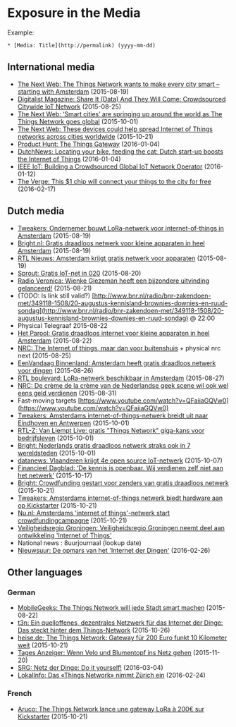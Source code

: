 # Exposure in the Media

Example:

```
* [Media: Title](http://permalink) (yyyy-mm-dd)
```

## International media

* [The Next Web: The Things Network wants to make every city smart – starting with Amsterdam](http://thenextweb.com/insider/2015/08/19/the-things-network-wants-to-make-every-city-smart-starting-with-amsterdam/) (2015-08-19)
* [Digitalist Magazine: Share It (Data) And They Will Come: Crowdsourced Citywide IoT Network](http://www.digitalistmag.com/innovation/crowdsourced-citywide-iot-network-03338513) (2015-08-25)
* [The Next Web: ‘Smart cities’ are springing up around the world as The Things Network goes global](http://thenextweb.com/dd/2015/10/01/smart-cities-are-springing-up-around-the-world-as-the-things-network-goes-global/) (2015-10-01)
* [The Next Web: These devices could help spread Internet of Things networks across cities worldwide](http://thenextweb.com/gadgets/2015/10/21/these-devices-could-help-spread-internet-of-things-networks-across-cities-worldwide/) (2015-10-21)
* [Product Hunt: The Things Gateway](https://www.producthunt.com/tech/the-things-gateway) (2016-01-04)
* [DutchNews: Locating your bike, feeding the cat: Dutch start-up boosts the Internet of Things](http://www.dutchnews.nl/features/2016/01/the-internet-of-things-is-here/) (2016-01-04)
* [IEEE IoT: Building a Crowdsourced Global IoT Network Operator](http://iot.ieee.org/newsletter/january-2016/building-a-crowdsourced-global-iot-network-operator.html) (2016-01-12)
* [The Verge: This $1 chip will connect your things to the city for free](http://www.theverge.com/2016/2/17/11030692/Lorawan-internet-of-things-network-amsterdam) (2016-02-17)

## Dutch media

* [Tweakers: Ondernemer bouwt LoRa-netwerk voor internet-of-things in Amsterdam](http://tweakers.net/nieuws/104851/ondernemer-bouwt-lora-netwerk-voor-internet-of-things-in-amsterdam.html) (2015-08-19)
* [Bright.nl: Gratis draadloos netwerk voor kleine apparaten in heel Amsterdam](http://www.bright.nl/eerste-gratis-en-open-internet-things-netwerk-van-start-amsterdam) (2015-08-19)
* [RTL Nieuws: Amsterdam krijgt gratis netwerk voor apparaten](http://www.rtlnieuws.nl/economie/home/amsterdam-krijgt-gratis-netwerk-voor-apparaten) (2015-08-19)
* [Sprout: Gratis IoT-net in 020](http://www.sprout.nl/artikel/gratis-iot-net-020-mot-rond-marktplaats-voor-juristen) (2015-08-20)
* [Radio Veronica: Wienke Giezeman heeft een bijzondere uitvinding gelanceerd!](http://www.radioveronica.nl/gemist/highlights/weekendrick/wienke-giezeman-heeft-een-bijzondere-uitvinding-gelanceerd-21-08-2015) (2015-08-21)
* (TODO: Is link still valid?) [http://www.bnr.nl/radio/bnr-zakendoen-met/349118-1508/20-augustus-kennisland-brownies-downies-en-ruud-sondag](http://www.bnr.nl/radio/bnr-zakendoen-met/349118-1508/20-augustus-kennisland-brownies-downies-en-ruud-sondag) @ 22:00
* Physical Telegraaf 2015-08-22
* [Het Parool: Gratis draadloos internet voor kleine apparaten in heel Amsterdam](http://www.parool.nl/parool/nl/38/MEDIA/article/detail/4126994/2015/08/22/Gratis-draadloos-internet-voor-kleine-apparaten-in-heel-Amsterdam.dhtml) (2015-08-22)
* [NRC: The Internet of things, maar dan voor buitenshuis](http://www.nrcq.nl/2015/08/25/the-internet-of-things-maar-dan-voor-buitenshuis) + physical nrc next (2015-08-25)
* [EenVandaag Binnenland: Amsterdam heeft gratis draadloos netwerk voor dingen](http://binnenland.eenvandaag.nl/radio-items/61471/amsterdam_heeft_gratis_draadloos_netwerk_voor_dingen) (2015-08-26)
* [RTL boulevard: LoRa-netwerk beschikbaar in Amsterdam](http://www.rtlnieuws.nl/boulevard/laatste-videos-boulevard/lora-netwerk-beschikbaar-amsterdam) (2015-08-27)
* [NRC: De crème de la crème van de Nederlandse geek scene wil ook wel eens geld verdienen](http://www.nrcq.nl/2015/08/31/internet-voor-buitenshuis-maar-hoe-verdien-je-er-geld-mee?) (2015-08-31)
* Fast-moving targets [https://www.youtube.com/watch?v=QFaiiaGQVw0](https://www.youtube.com/watch?v=QFaiiaGQVw0)
* [Tweakers: Amsterdams internet-of-things-netwerk breidt uit naar Eindhoven en Antwerpen](http://tweakers.net/nieuws/105569/amsterdams-internet-of-things-netwerk-breidt-uit-naar-eindhoven-en-antwerpen.html) (2015-10-01)
* [RTL-Z: Van Liempt Live: gratis "Things Network" giga-kans voor bedrijfsleven](http://www.rtlz.nl/tv/laatste-videos/van-liempt-live-gratis-things-network-giga-kans-voor-bedrijfsleven) (2015-10-01)
* [Bright: Nederlands gratis draadloos netwerk straks ook in 7 wereldsteden](http://www.bright.nl/the-things-network-breidt-uit-naar-7-wereldsteden) (2015-10-01)
* [datanews: Vlaanderen krijgt 4e open source IoT-netwerk](http://datanews.knack.be/ict/nieuws/vlaanderen-krijgt-4e-open-source-iot-netwerk/article-normal-615263.html) (2015-10-07)
* [Financieel Dagblad: ‘De kennis is openbaar. Wij verdienen zelf niet aan het netwerk’](http://fd.nl/ondernemen/1123301/de-kennis-is-openbaar-wij-verdienen-zelf-niet-aan-het-netwerk) (2015-10-17)
* [Bright: Crowdfunding gestart voor zenders van gratis draadloos netwerk](http://bright.nl/crowdfunding-voor-gratis-draadloos-netwerk-the-things-network-kickstarter-zender-node) (2015-10-21)
* [Tweakers: Amsterdams internet-of-things netwerk biedt hardware aan op Kickstarter](http://tweakers.net/nieuws/105909/amsterdams-internet-of-thingsnetwerk-biedt-hardware-aan-op-kickstarter.html) (2015-10-21)
* [Nu.nl: Amsterdams 'internet of things'-netwerk start crowdfundingcampagne](http://www.nu.nl/gadgets/4149651/amsterdams-internet-of-things-netwerk-start-crowdfundingcampagne.html) (2015-10-21)
* [Veiligheidsregio Groningen: Veiligheidsregio Groningen neemt deel aan ontwikkeling 'Internet of Things'](http://www.veiligheidsregiogroningen.nl/nieuws/veiligheidsregio-groningen-neemt-deel-aan-ontwikkeling-internet-of-things)
* National news : 8uurjournaal (lookup date)
* [Nieuwsuur: De opmars van het 'Internet der Dingen'](http://nos.nl/nieuwsuur/artikel/2089220-de-opmars-van-het-internet-der-dingen.html?title=de-opmars-van-het-internet-der-dingen) (2016-02-26)

## Other languages

### German
* [MobileGeeks: The Things Network will jede Stadt smart machen](http://www.mobilegeeks.de/news/the-things-network-will-jede-stadt-smart-machen/) (2015-08-22)
* [t3n: Ein quelloffenes, dezentrales Netzwerk für das Internet der Dinge: Das steckt hinter dem Things-Network](http://t3n.de/news/open-source-internet-der-dinge-things-network-650984/) (2015-10-26)
* [heise.de: The Things Network: Gateway für 200 Euro funkt 10 Kilometer weit](http://www.heise.de/make/meldung/The-Things-Network-Gateway-fuer-200-Euro-funkt-10-Kilometer-weit-2852069.html) (2015-10-21)
* [Tages Anzeiger: Wenn Velo und Blumentopf ins Netz gehen](http://www.tagesanzeiger.ch/digital/daten/Wenn-Velo-und-Blumentopf-ins-Netz-gehen/story/30774336) (2015-11-20)
* [SRG: Netz der Dinge: Do it yourself!](http://www.srf.ch/wissen/digital/netz-der-dinge-do-it-yourself) (2016-03-04)
* [LokalInfo: Das «Things Network» nimmt Zürich ein](http://www.lokalinfo.ch/artikel/artikel-detail/?tx_ttnews%5Btt_news%5D=5882&cHash=4cede82205adc35522db382d9b39fa3b) (2016-02-24)

### French
* [Aruco: The Things Network lance une gateway LoRa à 200€ sur Kickstarter](https://www.aruco.com/2015/10/the-things-network-lora-kickstarter/) (2015-10-21)
